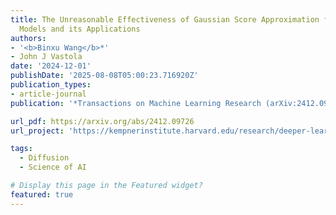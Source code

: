 ```yaml
---
title: The Unreasonable Effectiveness of Gaussian Score Approximation for Diffusion
  Models and its Applications
authors:
- '<b>Binxu Wang</b>*'
- John J Vastola
date: '2024-12-01'
publishDate: '2025-08-08T05:00:23.716920Z'
publication_types:
- article-journal
publication: '*Transactions on Machine Learning Research (arXiv:2412.09726)*'

url_pdf: https://arxiv.org/abs/2412.09726
url_project: 'https://kempnerinstitute.harvard.edu/research/deeper-learning/the-hidden-linear-structure-in-diffusion-models-and-its-application-in-analytical-teleportation/'

tags:
  - Diffusion
  - Science of AI

# Display this page in the Featured widget?
featured: true
---
```

